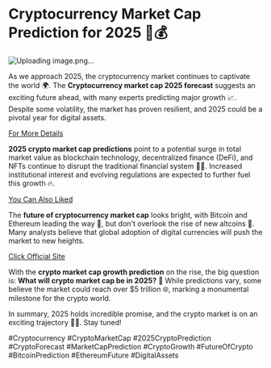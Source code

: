 # Cryptocurrency Market Cap Prediction for 2025 🚀💰

![Uploading image.png…](https://www.cryptotimes.io/wp-content/uploads/2024/05/Altcoins-vs-Bitcoin.jpeg)

As we approach 2025, the cryptocurrency market continues to captivate the world 🌍. The **Cryptocurrency market cap 2025 forecast** suggests an exciting future ahead, with many experts predicting major growth 📈. Despite some volatility, the market has proven resilient, and 2025 could be a pivotal year for digital assets.

[For More Details](https://tinyurl.com/3kmh5eds)

**2025 crypto market cap predictions** point to a potential surge in total market value as blockchain technology, decentralized finance (DeFi), and NFTs continue to disrupt the traditional financial system 🔗💡. Increased institutional interest and evolving regulations are expected to further fuel this growth 🔥.

[You Can Also Liked](https://tinyurl.com/befk4wtw)

The **future of cryptocurrency market cap** looks bright, with Bitcoin and Ethereum leading the way 🚀, but don't overlook the rise of new altcoins 🌟. Many analysts believe that global adoption of digital currencies will push the market to new heights.

[Click Official Site](https://tinyurl.com/yhx4v5he)

With the **crypto market cap growth prediction** on the rise, the big question is: **What will crypto market cap be in 2025?** 💭 While predictions vary, some believe the market could reach over $5 trillion 🌐, marking a monumental milestone for the crypto world.

In summary, 2025 holds incredible promise, and the crypto market is on an exciting trajectory 🚀✨. Stay tuned!

#Cryptocurrency #CryptoMarketCap #2025CryptoPrediction #CryptoForecast #MarketCapPrediction #CryptoGrowth #FutureOfCrypto #BitcoinPrediction #EthereumFuture #DigitalAssets
